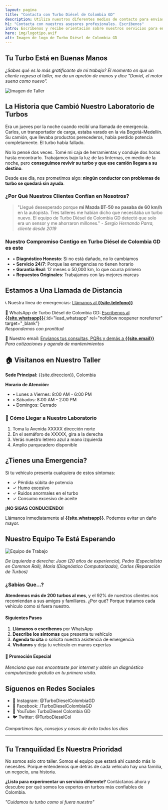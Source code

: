 ```yaml
---
layout: pagina
title: "Contacta con Turbo Diésel de Colombia GD"
description: Utiliza nuestros diferentes medios de contacto para enviar tus dudas y solicitudes a Turbo Diésel de Colombia GD. Entra y escríbenos.
h1: "Contacta con nuestros asesores profesionales. Escríbenos"
intro: Escríbenos y recibe orientación sobre nuestros servicios para en turbo de tu máquina
hero: img/logotipo.avif
alt: Imagen de logo de Turbo Diésel de Colombia GD
---
```

## Tu Turbo Está en Buenas Manos

*¿Sabes qué es lo más gratificante de mi trabajo? El momento en que un cliente regresa al taller, me da un apretón de manos y dice "Daniel, el motor suena como nuevo".*

![Imagen de Taller](/api/placeholder/800/400)

## La Historia que Cambió Nuestro Laboratorio de Turbos

Era un jueves por la noche cuando recibí una llamada de emergencia. Carlos, un transportador de carga, estaba varado en la vía Bogotá-Medellín. Su camión, que llevaba productos perecederos, había perdido potencia completamente. El turbo había fallado.

No lo pensé dos veces. Tomé mi caja de herramientas y conduje dos horas hasta encontrarlo. Trabajamos bajo la luz de las linternas, en medio de la noche, pero **conseguimos revivir su turbo y que ese camión llegara a su destino**.

Desde ese día, nos prometimos algo: **ningún conductor con problemas de turbo se quedará sin ayuda**.

### ¿Por Qué Nuestros Clientes Confían en Nosotros?

> "Llegué desesperado porque **mi Mazda BT-50 no pasaba de 60 km/h** en la autopista. Tres talleres me habían dicho que necesitaba un turbo nuevo. El equipo de Turbo Diésel de Colombia GD detectó que solo era un sensor y me ahorraron millones." 
> *- Sergio Hernando Parra, cliente desde 2019*

### Nuestro Compromiso Contigo en Turbo Diésel de Colombia GD es este

* • **Diagnóstico Honesto**: Si no está dañado, no lo cambiamos
* • **Servicio 24/7**: Porque las emergencias no tienen horario
* • **Garantía Real**: 12 meses o 50,000 km, lo que ocurra primero
* • **Repuestos Originales**: Trabajamos con las mejores marcas

## Estamos a Una Llamada de Distancia

📞 Nuestra línea de emergencias: [Llámanos al **{{site.telefono}}**](tel:{{site.telefono}})

📱 WhatsApp de Turbo Diésel de Colombia GD: [Escríbenos al **{{site.whatsapp}}**](#){:id="lead_whatsapp" rel="nofollow noopener noreferrer" target="_blank"}  
*Respondemos con prontitud*

📧 Nuestro email: [Envíanos tus consultas, PQRs y demás a **{{site.email}}**](mailto:{{site.email}})  
*Para cotizaciones y agenda de mantenimientos*  

## 🏠 Visítanos en Nuestro Taller

**Sede Principal:** {{site.direccion}}, Colombia

**Horario de Atención:**
- • Lunes a Viernes: 8:00 AM - 6:00 PM
- • Sábados: 8:00 AM - 2:00 PM
- • Domingos: Cerrado

### 🚗 Cómo Llegar a Nuestro Laboratorio

1. Toma la Avenida XXXXX dirección norte
2. En el semáforo de XXXXX, gira a la derecha
3. Verás nuestro letrero azul a mano izquierda
4. Amplio parqueadero disponible

## ¿Tienes una Emergencia?

Si tu vehículo presenta cualquiera de estos síntomas:

- ✓ Pérdida súbita de potencia
- ✓ Humo excesivo
- ✓ Ruidos anormales en el turbo
- ✓ Consumo excesivo de aceite

**¡NO SIGAS CONDUCIENDO!** 

Llámanos inmediatamente al **{{site.whatsapp}}**. Podemos evitar un daño mayor.

## Nuestro Equipo Te Está Esperando

![Equipo de Trabajo](/api/placeholder/800/400)

*De izquierda a derecha: Juan (20 años de experiencia), Pedro (Especialista en Common Rail), María (Diagnóstico Computarizado), Carlos (Reparación de Turbos)*

### ¿Sabías Que...?

**Atendemos más de 200 turbos al mes**, y el 92% de nuestros clientes nos recomiendan a sus amigos y familiares. ¿Por qué? Porque tratamos cada vehículo como si fuera nuestro.

#### Siguientes Pasos

1. **Llámanos o escríbenos** por WhatsApp
2. **Describe los síntomas** que presenta tu vehículo
3. **Agenda tu cita** o solicita nuestra asistencia de emergencia
4. **Visítanos** y deja tu vehículo en manos expertas

#### 🌟 Promoción Especial

*Menciona que nos encontraste por internet y obtén un diagnóstico computarizado gratuito en tu primera visita.*

## Síguenos en Redes Sociales

- 📱 Instagram: @TurboDieselColombiaGD
- 👥 Facebook: /TurboDieselColombiaGD
- 🎥 YouTube: TurboDiesel Colombia GD
- 🐦 Twitter: @TurboDieselCol

*Compartimos tips, consejos y casos de éxito todos los días*

---

## Tu Tranquilidad Es Nuestra Prioridad

No somos solo otro taller. Somos el equipo que estará ahí cuando más lo necesites. Porque entendemos que detrás de cada vehículo hay una familia, un negocio, una historia.

**¿Listo para experimentar un servicio diferente?** Contáctanos ahora y descubre por qué somos los expertos en turbos más confiables de Colombia.

*"Cuidamos tu turbo como si fuera nuestro"*
